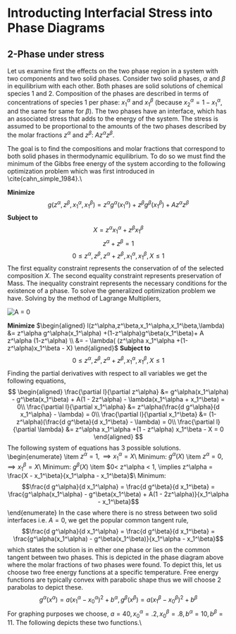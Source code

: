 # Introducting Interfacial Stress into Phase Diagrams
## 2-Phase under stress
Let us examine first the effects on the two phase region in a system with two components and two solid phases. Consider two solid phases, $\alpha$ and $\beta$ in equilibrium with each other. Both phases are
solid solutions of chemical species 1 and 2. Composition of the phases are described in
terms of concentrations of species 1 per phase: $x_1^\alpha$ and $x_1^\beta$ (because $x_2^\alpha = 1 - x_1^\alpha$, and the same for same for $\beta$). The two phases have an interface, which has an associated stress that adds to the energy of the system. The stress is assumed to be proportional to the amounts of the two phases described by the molar fractions $z^\alpha$ and $z^\beta$: $A z^\alpha z^\beta$.

The goal is to find the compositions and molar fractions that correspond to both solid phases in thermodynamic equilibrium. To do so we must find the minimum of the Gibbs free energy of the system according to the following optimization problem which was first introduced in \cite{cahn_simple_1984}.\

**Minimize**
$$g(z^\alpha,z^\beta,x_1^\alpha,x_1^\beta) = z^\alpha g^\alpha(x_1^\alpha) +z^\beta g^\beta(x_1^\beta) + A z^\alpha z^\beta$$
**Subject to**
$$X =  z^\alpha x_1^\alpha +z^\beta x_1^\beta$$
$$z^\alpha +z^\beta = 1$$
$$0 \leq z^\alpha,z^\beta,z^\alpha+z^\beta, x_1^\alpha,x_1^\beta,X \leq 1$$
The first equality constraint represents the conservation of of the selected composition $X$. The second equality constraint represents preservation of Mass. The inequality constraint represents the necessary conditions for the existence of a phase. To solve the generalized optimization problem we have. Solving by the method of Lagrange Multipliers,

![A = 0](https://user-images.githubusercontent.com/112519285/210150692-23702ca9-9f62-498c-ade6-c2cb9ef8c88b.png)

**Minimize**
$\begin{aligned}
l(z^\alpha,z^\beta,x_1^\alpha,x_1^\beta,\lambda) &=  z^\alpha g^\alpha(x_1^\alpha) +(1-z^\alpha)g^\beta(x_1^\beta)+ A z^\alpha (1-z^\alpha) \\
&= - \lambda( (z^\alpha x_1^\alpha +(1-z^\alpha)x_1^\beta - X)
\end{aligned}$
**Subject to**
$$ 0 \leq z^\alpha,z^\beta,z^\alpha+z^\beta, x_1^\alpha,x_1^\beta,X \leq 1$$
Finding the partial derivatives with respect to all variables we get the following equations, 
$$
\begin{aligned}
    \frac{\partial l}{\partial z^\alpha} &=  g^\alpha(x_1^\alpha) - g^\beta(x_1^\beta) + A(1 - 2z^\alpha) - \lambda(x_1^\alpha + x_1^\beta) = 0\\
        \frac{\partial l}{\partial x_1^\alpha} &=  z^\alpha(\frac{d g^\alpha}{d x_1^\alpha} - \lambda) = 0\\
    \frac{\partial l}{\partial x_1^\beta} &= (1-z^\alpha)(\frac{d g^\beta}{d x_1^\beta} - \lambda) = 0\\
    \frac{\partial l}{\partial \lambda} &= z^\alpha x_1^\alpha +(1 - z^\alpha) x_1^\beta - X = 0
\end{aligned}
$$
The following system of equations has 3 possible solutions. 
\begin{enumerate}
    \item $z^\alpha = 1, \implies x_1^\alpha = X$\\
    Minimum: $g^\alpha(X)$
    \item $z^\alpha = 0, \implies x_1^\beta = X$\\
    Minimum: $g^\beta(X)$
    \item $0< z^\alpha < 1, \implies z^\alpha = \frac{X - x_1^\beta}{x_1^\alpha - x_1^\beta}$\\
    Minimum: $$\frac{d g^\alpha}{d x_1^\alpha} = \frac{d g^\beta}{d x_1^\beta} = \frac{g^\alpha(x_1^\alpha) - g^\beta(x_1^\beta) + A(1 - 2z^\alpha)}{x_1^\alpha - x_1^\beta}$$
\end{enumerate}
In the case where there is no stress between two solid interfaces i.e. $A = 0$, we get the popular common tangent rule, 
$$\frac{d g^\alpha}{d x_1^\alpha} = \frac{d g^\beta}{d x_1^\beta} = \frac{g^\alpha(x_1^\alpha) - g^\beta(x_1^\beta)}{x_1^\alpha - x_1^\beta}$$
which states the solution is in either one phase or lies on the common tangent between two phases. This is depicted in the phase diagram above where the molar fractions of two phases were found. To depict this, let us choose two free energy functions at a specific temperature. Free energy functions are typically convex with parabolic shape thus we will choose 2 parabolas to depict these. 
$$g^\alpha(x^\alpha) = a(x_1^\alpha - x_0^\alpha)^2 + b^\alpha, g^\beta(x^\beta) = a(x_1^\beta - x_0^\beta)^2 + b^\beta $$
For graphing purposes we choose, $a = 40, x_0^\alpha = .2, x_0^\beta = .8, b^\alpha = 10, b^\beta = 11$. The following depicts these two functions.\\
